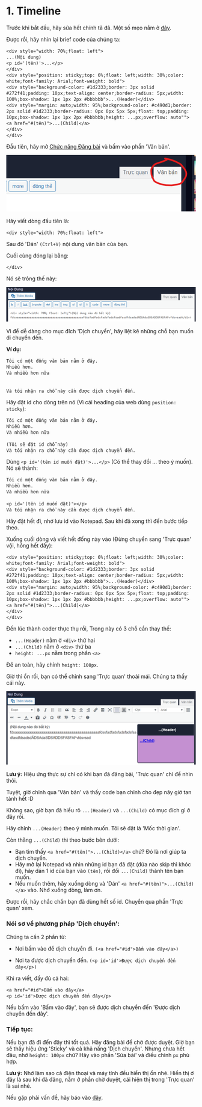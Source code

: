 # 1. Timeline

Trước khi bắt đầu, hãy sửa hết chính tả đã. Một số mẹo nằm ở [đây](0.%20Spelling.md).

Được rồi, hãy nhìn lại brief code của chúng ta:

```
<div style="width: 70%;float: left">
...(Nội dung)
<p id='(tên)'>...</p>
</div>
<div style="position: sticky;top: 6%;float: left;width: 30%;color: white;font-family: Arial;font-weight: bold">
<div style="background-color: #1d2333;border: 3px solid #272f41;padding: 10px;text-align: center;border-radius: 5px;width: 100%;box-shadow: 1px 1px 2px #bbbbbb">...(Header)</div>
<div style="margin: auto;width: 95%;background-color: #c490d1;border: 2px solid #1d2333;border-radius: 0px 0px 5px 5px;float: top;padding: 10px;box-shadow: 1px 1px 2px #bbbbbb;height: ...px;overflow: auto"">
<a href="#(tên)">...(Child)</a>
</div>
</div>
```

Đầu tiên, hãy mở [Chức năng Đăng bài](https://vnkings.com/quan-ly-bai-viet/dang-bai.html) và bấm vào phần 'Văn bản'.

![VanBan](assets/1_VanBan.png)

Hãy viết dòng đầu tiên là:

```
<div style="width: 70%;float: left">
```

Sau đó 'Dán' `(Ctrl+V)` nội dung văn bản của bạn. 

Cuối cùng đóng lại bằng:

```
</div>
```

Nó sẽ trông thế này:

![1_first](assets/1_first.png)

Vì để dễ dàng cho mục đích 'Dịch chuyển', hãy liệt kê những chỗ bạn muốn di chuyển đến.

**Ví dụ:**

```
Tôi có một đống văn bản nằm ở đây.
Nhiều hơn.
Và nhiều hơn nữa


Và tôi nhận ra chỗ này cần được dịch chuyển đến.
```

Hãy đặt id cho dòng trên nó (Vì cái heading của web dùng `position: sticky`):

```
Tôi có một đống văn bản nằm ở đây.
Nhiều hơn.
Và nhiều hơn nữa

(Tôi sẽ đặt id chỗ này)
Và tôi nhận ra chỗ này cần được dịch chuyển đến.
```

Dùng `<p id='(tên id muốn đặt)'>...</p>` (Có thể thay đổi ... theo ý muốn). Nó sẽ thành:

```
Tôi có một đống văn bản nằm ở đây.
Nhiều hơn.
Và nhiều hơn nữa

<p id='(tên id muốn đặt)'></p>
Và tôi nhận ra chỗ này cần được dịch chuyển đến.
```

Hãy đặt hết đi, nhớ lưu id vào Notepad. Sau khi đã xong thì đến bước tiếp theo.

Xuống cuối dòng và viết hết đống này vào (Đừng chuyển sang 'Trực quan' vội, hỏng hết đấy):

```
<div style="position: sticky;top: 6%;float: left;width: 30%;color: white;font-family: Arial;font-weight: bold">
<div style="background-color: #1d2333;border: 3px solid #272f41;padding: 10px;text-align: center;border-radius: 5px;width: 100%;box-shadow: 1px 1px 2px #bbbbbb">...(Header)</div>
<div style="margin: auto;width: 95%;background-color: #c490d1;border: 2px solid #1d2333;border-radius: 0px 0px 5px 5px;float: top;padding: 10px;box-shadow: 1px 1px 2px #bbbbbb;height: ...px;overflow: auto"">
<a href="#(tên)">...(Child)</a>
</div>
</div>
```

Đến lúc thành coder thực thụ rồi, Trong này có 3 chỗ cần thay thế:
- `...(Header)` nằm ở `<div>` thứ hai
- `...(Child)` nằm ở `<div>` thứ ba
- `height: ...px` nằm trong phần `<a>`

Để an toàn, hãy chỉnh `height: 100px`.

Giờ thì ổn rồi, bạn có thể chỉnh sang 'Trực quan' thoải mái. Chúng ta thấy cái này.

![1_second](assets/1_second.png)

**Lưu ý:** Hiệu ứng thực sự chỉ có khi bạn đã đăng bài, 'Trực quan' chỉ để nhìn thôi.

Tuyệt, giờ chỉnh qua 'Văn bản' và thấy code bạn chỉnh cho đẹp nãy giờ tan tành hết :D

Không sao, giờ bạn đã hiểu rõ `...(Header)` và `...(Child)` có mục đích gì ở đây rồi.

Hãy chỉnh `...(Header)` theo ý mình muốn. Tôi sẽ đặt là 'Mốc thời gian'.

Còn thằng `...(Child)` thì theo bước bên dưới:
- Bạn tìm thấy `<a href="#(tên)">...(Child)</a>` chứ? Đó là nơi giúp ta dịch chuyển.
- Hãy mở lại Notepad và nhìn những id bạn đã đặt (đứa nào skip thì khóc đi), hãy dán 1 id của bạn vào `(tên)`, rồi đổi `...(Child)` thành tên bạn muốn.
- Nếu muốn thêm, hãy xuống dòng và 'Dán' `<a href="#(tên)">...(Child)</a>` vào. Nhớ xuống dòng, làm ơn.

Được rồi, hãy chắc chắn bạn đã dùng hết số id. Chuyển qua phần 'Trực quan' xem.

### Nói sơ về phương pháp 'Dịch chuyển':

Chúng ta cần 2 phần tử:

- Nơi bấm vào để dịch chuyển đi. `(<a href="#id">Bấm vào đây</a>)`

- Nơi ta được dịch chuyển đến. `(<p id='id'>Được dịch chuyển đến đây</p>)`

Khi ra viết, đầy đủ cả hai:

```
<a href="#id">Bấm vào đây</a>
<p id='id'>Được dịch chuyển đến đây</p>
```

Nếu bấm vào 'Bấm vào đây', bạn sẽ được dịch chuyển đến 'Được dịch chuyển đến đây'.

### Tiếp tục:

Nếu bạn đã đi đến đây thì tốt quá. Hãy đăng bài để chờ được duyệt. Giờ bạn sẽ thấy hiệu ứng 'Sticky' và cả khả năng 'Dịch chuyển'. Nhưng chưa hết đâu, nhớ `height: 100px` chứ? Hãy vào phần 'Sửa bài' và điều chỉnh `px` phù hợp.

**Lưu ý:** Nhớ làm sao cả điện thoại và máy tính đều hiển thị ổn nhé. Hiển thị ở đây là sau khi đã đăng, nằm ở phần chờ duyệt, cái hiện thị trong 'Trực quan' là sai nhé.

Nếu gặp phải vấn đề, hãy báo vào [đây](https://github.com/Linos1391/Vnking_Template/issues).
